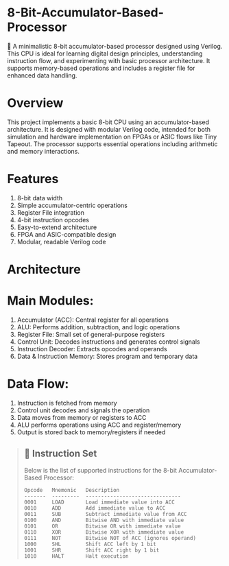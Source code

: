 # 8-Bit-Accumulator-Based-Processor
🧠 A minimalistic 8-bit accumulator-based processor designed using Verilog. This CPU is ideal for learning digital design principles, understanding instruction flow, and experimenting with basic processor architecture. It supports memory-based operations and includes a register file for enhanced data handling.


# Overview
This project implements a basic 8-bit CPU using an accumulator-based architecture. It is designed with modular Verilog code, intended for both simulation and hardware implementation on FPGAs or ASIC flows like Tiny Tapeout. The processor supports essential operations including arithmetic and memory interactions.



# Features
1) 8-bit data width
2) Simple accumulator-centric operations
3) Register File integration
4) 4-bit instruction opcodes
5) Easy-to-extend architecture
6) FPGA and ASIC-compatible design
6) Modular, readable Verilog code


# Architecture
# Main Modules:

1) Accumulator (ACC): Central register for all operations
2) ALU: Performs addition, subtraction, and logic operations
3) Register File: Small set of general-purpose registers
4) Control Unit: Decodes instructions and generates control signals
5) Instruction Decoder: Extracts opcodes and operands
6) Data & Instruction Memory: Stores program and temporary data

# Data Flow:

1) Instruction is fetched from memory
2) Control unit decodes and signals the operation
3) Data moves from memory or registers to ACC
4) ALU performs operations using ACC and register/memory
5) Output is stored back to memory/registers if needed


> ## 🧾 Instruction Set
> 
> Below is the list of supported instructions for the 8-bit Accumulator-Based Processor:
>
> ```
> Opcode   Mnemonic   Description
> -------  ---------  -------------------------------
> 0001     LOAD       Load immediate value into ACC
> 0010     ADD        Add immediate value to ACC
> 0011     SUB        Subtract immediate value from ACC
> 0100     AND        Bitwise AND with immediate value
> 0101     OR         Bitwise OR with immediate value
> 0110     XOR        Bitwise XOR with immediate value
> 0111     NOT        Bitwise NOT of ACC (ignores operand)
> 1000     SHL        Shift ACC left by 1 bit
> 1001     SHR        Shift ACC right by 1 bit
> 1010     HALT       Halt execution
> ```

